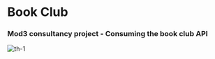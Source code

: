 # Book Club
### Mod3 consultancy project - Consuming the book club API

![th-1](https://user-images.githubusercontent.com/87088092/155640565-91ed61db-0262-4bc9-8096-51b616c21508.jpg)

